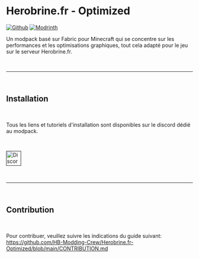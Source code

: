 # Herobrine.fr - Optimized

[![Github](https://cdn.jsdelivr.net/npm/@intergrav/devins-badges@3/assets/cozy/available/github_vector.svg)](https://github.com/HB-Modding-Crew/Herobrine.fr-Optimized/releases) [![Modrinth](https://cdn.jsdelivr.net/npm/@intergrav/devins-badges@3/assets/cozy/available/modrinth_vector.svg)](https://modrinth.com/modpack/fabulously-optimized)

Un modpack basé sur Fabric pour Minecraft qui se concentre sur les performances et les optimisations graphiques, tout cela adapté pour le jeu sur le serveur Herobrine.fr.

<br>

---

<br>

## Installation

<br>

Tous les liens et tutoriels d'installation sont disponibles sur le discord dédié au modpack.

<br>

<a href=""><img alt="Discord" height="40" src="https://cdn.jsdelivr.net/npm/@intergrav/devins-badges@3/assets/compact/social/discord-plural_vector.svg"></a>

<br>

---

<br>

## Contribution

<br>

Pour contribuer, veuillez suivre les indications du guide suivant:
https://github.com/HB-Modding-Crew/Herobrine.fr-Optimized/blob/main/CONTRIBUTION.md